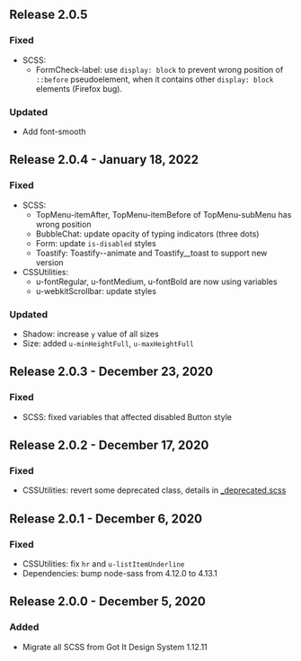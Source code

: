 ## Release 2.0.5
### Fixed
* SCSS:
  - FormCheck-label: use `display: block` to prevent wrong position of `::before` pseudoelement, when it contains other `display: block` elements (Firefox bug).
### Updated
* Add font-smooth

## Release 2.0.4 - January 18, 2022
### Fixed
* SCSS:
  - TopMenu-itemAfter, TopMenu-itemBefore of TopMenu-subMenu has wrong position
  - BubbleChat: update opacity of typing indicators (three dots)
  - Form: update `is-disabled` styles
  - Toastify: Toastify--animate and Toastify__toast to support new version
* CSSUtilities:
  - u-fontRegular, u-fontMedium, u-fontBold are now using variables
  - u-webkitScrollbar: update styles
### Updated
* Shadow: increase `y` value of all sizes
* Size: added `u-minHeightFull`, `u-maxHeightFull`

## Release 2.0.3 - December 23, 2020
### Fixed
* SCSS: fixed variables that affected disabled Button style

## Release 2.0.2 - December 17, 2020
### Fixed
* CSSUtilities: revert some deprecated class, details in [_deprecated.scss](https://github.com/gotitinc/aha-css/blob/master/scss/utilities/_deprecated.scss
)
## Release 2.0.1 - December 6, 2020
### Fixed
* CSSUtilities: fix `hr` and `u-listItemUnderline`
* Dependencies: bump node-sass from 4.12.0 to 4.13.1

## Release 2.0.0 - December 5, 2020
### Added
* Migrate all SCSS from Got It Design System 1.12.11
